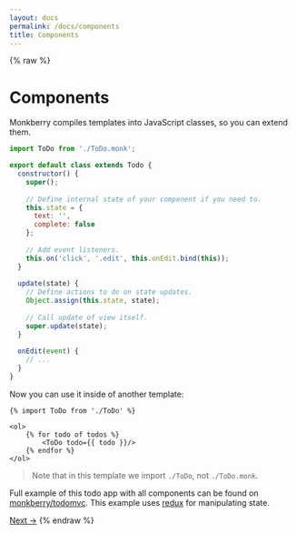 ```yaml
---
layout: docs
permalink: /docs/components
title: Components
---
```

{% raw %} 
# Components

Monkberry compiles templates into JavaScript classes, so you can extend them. 

```js
import ToDo from './ToDo.monk';

export default class extends Todo {
  constructor() {
    super();
    
    // Define internal state of your compenent if you need to.
    this.state = {
      text: '',
      complete: false
    };
    
    // Add event listeners.
    this.on('click', '.edit', this.onEdit.bind(this));
  }
  
  update(state) {
    // Define actions to do on state updates.
    Object.assign(this.state, state);
    
    // Call update of view itself.
    super.update(state);
  }
  
  onEdit(event) {
    // ...
  }
}
```

Now you can use it inside of another template:

```monk
{% import ToDo from './ToDo' %}

<ol> 
    {% for todo of todos %}
        <ToDo todo={{ todo }}/>
    {% endfor %}
</ol>
```

> Note that in this template we import `./ToDo`, not `./ToDo.monk`. 

Full example of this todo app with all components can be found on [monkberry/todomvc](https://github.com/monkberry/todomvc). 
This example uses [redux](http://redux.js.org/index.html) for manipulating state.

[Next →](/docs/directives)
{% endraw %} 
